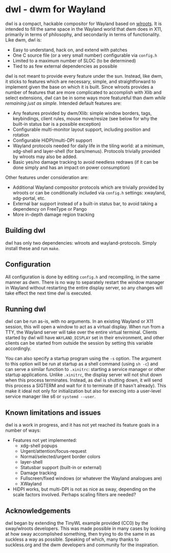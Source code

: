 # dwl - dwm for Wayland

dwl is a compact, hackable compositor for Wayland based on
[wlroots](https://github.com/swaywm/wlroots).  It is intended to fill the same
space in the Wayland world that dwm does in X11, primarily in terms of
philosophy, and secondarily in terms of functionality.  Like dwm, dwl is:

- Easy to understand, hack on, and extend with patches
- One C source file (or a very small number) configurable via `config.h`
- Limited to a maximum number of SLOC (to be determined)
- Tied to as few external dependencies as possible


dwl is not meant to provide every feature under the sun.  Instead, like dwm, it
sticks to features which are necessary, simple, and straightforward to
implement given the base on which it is built.  Since wlroots provides a number
of features that are more complicated to accomplish with Xlib and select
extensions, dwl can be in some ways more featureful than dwm *while remaining
just as simple.*  Intended default features are:

- Any features provided by dwm/Xlib: simple window borders, tags, keybindings,
  client rules, mouse move/resize (see below for why the built-in status bar is
  a possible exception)
- Configurable multi-monitor layout support, including position and rotation
- Configurable HiDPI/multi-DPI support
- Wayland protocols needed for daily life in the tiling world: at a minimum,
  xdg-shell and layer-shell (for bars/menus).  Protocols trivially provided by
  wlroots may also be added.
- Basic yes/no damage tracking to avoid needless redraws (if it can be done
  simply and has an impact on power consumption)


Other features under consideration are:

- Additional Wayland compositor protocols which are trivially provided by
  wlroots or can be conditionally included via `config.h` settings: xwayland,
  xdg-portal, etc.
- External bar support instead of a built-in status bar, to avoid taking a
  dependency on FreeType or Pango
- More in-depth damage region tracking


## Building dwl

dwl has only two dependencies: wlroots and wayland-protocols.  Simply install
these and run `make`.


## Configuration

All configuration is done by editing `config.h` and recompiling, in the same
manner as dwm.  There is no way to separately restart the window manager in
Wayland without restarting the entire display server, so any changes will take
effect the next time dwl is executed.


## Running dwl

dwl can be run as-is, with no arguments. In an existing Wayland or X11 session,
this will open a window to act as a virtual display.  When run from a TTY, the
Wayland server will take over the entire virtual terminal.  Clients started by
dwl will have `WAYLAND_DISPLAY` set in their environment, and other clients can be
started from outside the session by setting this variable accordingly.

You can also specify a startup program using the `-s` option.  The argument to
this option will be run at startup as a shell command (using `sh -c`) and can
serve a similar function to `.xinitrc`: starting a service manager or other
startup applications.  Unlike `.xinitrc`, the display server will not shut down
when this process terminates.  Instead, as dwl is shutting down, it will send
this process a SIGTERM and wait for it to terminate (if it hasn't already).
This make it ideal not only for initialization but also for execing into a
user-level service manager like s6 or `systemd --user`.


## Known limitations and issues

dwl is a work in progress, and it has not yet reached its feature goals in a
number of ways:

- Features not yet implemented:
    - xdg-shell popups
    - Urgent/attention/focus-request
    - Normal/selected/urgent border colors
    - layer-shell
    - Statusbar support (built-in or external)
    - Damage tracking
    - Fullscreen/fixed windows (or whatever the Wayland analogues are)
    - XWayland
- HiDPI works, but multi-DPI is not as nice as sway, depending on the scale
  factors involved.  Perhaps scaling filters are needed?


## Acknowledgements

dwl began by extending the TinyWL example provided (CC0) by the sway/wlroots
developers.  This was made possible in many cases by looking at how sway
accomplished something, then trying to do the same in as suckless a way as
possible.  Speaking of which, many thanks to suckless.org and the dwm
developers and community for the inspiration.
